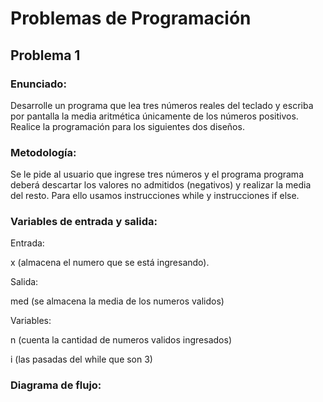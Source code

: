 # Problemas de Programación

## Problema 1

### Enunciado:
Desarrolle un programa que lea tres números reales del teclado y escriba por pantalla la media aritmética únicamente de los números positivos. Realice la programación para los siguientes dos diseños.

### Metodología:
Se le pide al usuario que ingrese tres números y el programa programa deberá descartar los valores no admitidos (negativos) y realizar la media del resto. Para ello usamos instrucciones while y instrucciones if else.

### Variables de entrada y salida:
Entrada: 

x (almacena el numero que se está ingresando).

Salida: 

med (se almacena la media de los numeros validos)

Variables: 

n (cuenta la cantidad de numeros validos ingresados)

i (las pasadas del while que son 3)

### Diagrama de flujo:

